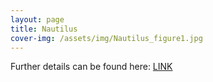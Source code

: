 ```yaml
---
layout: page
title: Nautilus
cover-img: /assets/img/Nautilus_figure1.jpg
---
```


Further details can be found here: [LINK](/_posts/2022-01-27-Nautilus.md)